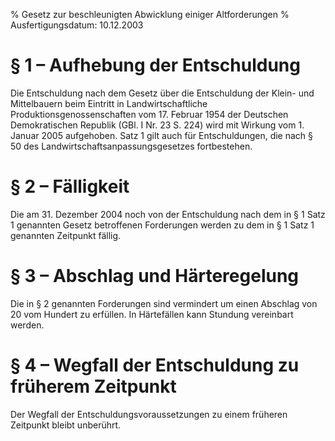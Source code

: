 % Gesetz zur beschleunigten Abwicklung einiger Altforderungen
% Ausfertigungsdatum: 10.12.2003
 
# § 1 – Aufhebung der Entschuldung

Die Entschuldung nach dem Gesetz über die Entschuldung der Klein- und Mittelbauern beim Eintritt in Landwirtschaftliche Produktionsgenossenschaften vom 17. Februar 1954 der Deutschen Demokratischen Republik (GBl. I Nr. 23 S. 224) wird mit Wirkung vom 1. Januar 2005 aufgehoben. Satz 1 gilt auch für Entschuldungen, die nach § 50 des Landwirtschaftsanpassungsgesetzes fortbestehen.

# § 2 – Fälligkeit

Die am 31. Dezember 2004 noch von der Entschuldung nach dem in § 1 Satz 1 genannten Gesetz betroffenen Forderungen werden zu dem in § 1 Satz 1 genannten Zeitpunkt fällig.

# § 3 – Abschlag und Härteregelung

Die in § 2 genannten Forderungen sind vermindert um einen Abschlag von 20 vom Hundert zu erfüllen. In Härtefällen kann Stundung vereinbart werden.

# § 4 – Wegfall der Entschuldung zu früherem Zeitpunkt

Der Wegfall der Entschuldungsvoraussetzungen zu einem früheren Zeitpunkt bleibt unberührt.
